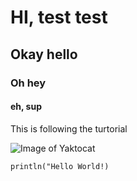 # HI, test test
## Okay hello
### Oh hey
#### eh, sup
This is following the turtorial

![Image of Yaktocat](https://octodex.github.com/images/yaktocat.png)

``` pyhton
println("Hello World!)
```
